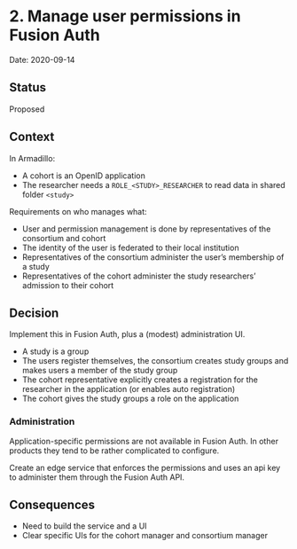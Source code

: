 # 2. Manage user permissions in Fusion Auth

Date: 2020-09-14

## Status

Proposed

## Context
In Armadillo:

* A cohort is an OpenID application
* The researcher needs a `ROLE_<STUDY>_RESEARCHER` to read data in shared folder `<study>`

Requirements on who manages what:

* User and permission management is done by representatives of the consortium and cohort
* The identity of the user is federated to their local institution
* Representatives of the consortium administer the user’s membership of a study
* Representatives of the cohort administer the study researchers’ admission to their cohort

## Decision

Implement this in Fusion Auth, plus a (modest) administration UI.

* A study is a group
* The users register themselves, the consortium creates study groups and makes users a member of the study group
* The cohort representative explicitly creates a registration for the researcher in the application
(or enables auto registration)
* The cohort gives the study groups a role on the application

### Administration

Application-specific permissions are not available in Fusion Auth. In other products they tend to be rather complicated to configure.

Create an edge service that enforces the permissions and uses an api key to administer them through the Fusion Auth API.

## Consequences

* Need to build the service and a UI
* Clear specific UIs for the cohort manager and consortium manager